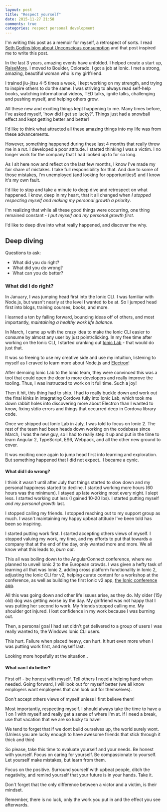 ```yaml
---
layout: post
title: "Respect yourself"
date: 2015-11-27 21:58
comments: true
categories: respect personal development
---
```


I'm writing this post as a memoir for myself, a retrospect of sorts. I read [Seth Godins blog about Unconscious consumption](http://sethgodin.typepad.com/seths_blog/2015/11/unconscious-consumption.html) and that post inspired me to write this post.

In the last 3 years, amazing events have unfolded. I helped create a start up, [RaiseMore](http://raisemore.com). I moved to Boulder, Colorado. I got a job at Ionic. I met a strong, amazing, beautiful woman who is my girlfriend.

I trained jiu-jitsu 4-5 times a week, I kept working on my strength, and trying to inspire others to do the same. I was striving to always read self-help books, watching informational videos, TED talks, ignite talks, challenging and pushing myself, and helping others grow. 

All these new and exciting things kept happening to me. Many times before, I've asked myself, 'how did I get so lucky?'. Things just had a snowball effect and kept getting better and better!

I'd like to think what attracted all these amazing things into my life was from these advancements.

However, something happened during these last 4 months that really threw me in a rut. I developed a poor attitude. I started thinking I was a victim. I no longer work for the company that I had looked up to for so long.

As I sit here now and reflect on the last few months, I know I've made my fair share of mistakes. I take full responsibility for that. And due to some of those mistakes, I'm unemployed (and looking for opportunities!) and I know it's my own fault.

I'd like to stop and take a minute to deep dive and retrospect on what happened. I know, deep in my heart, that it all changed when *I stopped respecting myself and making my personal growth a priority*.

I'm realizing that while all these good things were occurring, one thing remained constant - *I put myself and my personal growth first*. 

I'd like to deep dive into what really happened, and discover the why.

## Deep diving

Questions to ask:

* What did you do right?
* What did you do wrong?
* What can you do better?

### What did I do right?

In January, I was jumping head first into the Ionic CLI. I was familiar with Node.js, but wasn't nearly at the level I wanted to be at. So I jumped head first into blogs, training courses, books, and more.

I learned a ton by failing forward, bouncing ideas off of others, and most importantly, *maintaining a healthy work life balance*.

In March, I came up with the crazy idea to make the Ionic CLI easier to consume by almost any user by just point/clicking. In my free time after working on the Ionic CLI, I started cranking out [Ionic Lab](http://lab.ionic.io) - that would do just that.

It was so freeing to use my creative side and use my intuition, listening to myself as I craved to learn more about Node.js and [Electron](http://electron.github.io)!

After demoing Ionic Lab to the Ionic team, they were convinced this was a tool that could open the door to more developers and really improve the tooling. Thus, I was instructed to work on it full time. Such a joy!

Then it hit, this thing had to ship. I had to really buckle down and work out the final kinks in integrating Cordova fully into Ionic Lab, which took me down rabbit holes into discovering more about Electron than I wanted to know, fixing stdio errors and things that occurred deep in Cordova library code.

Once we shipped out Ionic Lab in July, I was told to focus on Ionic 2. The rest of the team had been heads down working on the codebase since March, I was the new guy, so I had to really step it up and put in the time to learn Angular 2, TypeScript, ES6, Webpack, and all the other new ground to cover.

It was exciting once again to jump head first into learning and exploration. But something happened that I did not expect.. I became a cynic.

#### What did I do wrong?

I think it wasn't until after July that things started to slow down and my personal happiness started to decline. I started working more hours (60 hours was the minimum). I stayed up late working most every night. I slept less. I started working out less (I gained 10-20 lbs). I started putting myself *and my personal growth* last.

I stopped calling my friends. I stopped reaching out to my support group as much. I wasn't maintaining my happy upbeat attitude I've been told has been so inspiring.

I started putting work first. I started accepting others views of myself. I stopped valuing my work, my time, and my efforts to put that towards a company that at the end of the day, only wanted more and more. We all know what this leads to, *burn out*.

This all was boiling down to the AngularConnect conference, where we planned to unveil Ionic 2 to the European crowds. I was given a hefty task of learning all that was Ionic 2, adding cross platform functionality in Ionic 2, adjusting the Ionic CLI for v2, helping curate content for a workshop at the conference, as well as building the first Ionic v2 app, [the Ionic conference app](http://github.com/driftyco/ionic-conference-app).

All this was going down and other life issues arise, as they do. My older (15y old) dog was getting worse by the day. My girlfriend was not happy that I was putting her second to work. My friends stopped calling me. My shoulder got injured. I lost confidence in my work because I was burning out.

Then, a personal goal I had set didn't get delivered to a group of users I was really wanted to, the Windows Ionic CLI users.

This hurt. Failure when placed heavy, can hurt. It hurt even more when I was putting work first, and myself last.

Looking more hopefully at the situation..

#### What can I do better?

First off - be honest with myself. Tell others I need a helping hand when needed. Going forward, I will look out for myself better (we all know employers want employees that can look out for themselves).

Don't accept others views of myself unless I first believe them!

Most importantly, respecting myself. I should always take the time to have a 1 on 1 with myself and really get a sense of where I'm at. If I need a break, use that vacation that we are so lucky to have!

We tend to forget that if we dont build ourselves up, the world surely wont. (Unless you are lucky enough to have awesome friends that stick through it thick and thin)

So please, take this time to evaluate yourself and your needs. Be honest with yourself. Focus on caring for yourself. Be compassionate to yourself. Let yourself make mistakes, but learn from them. 

Focus on the positive. Surround yourself with upbeat people, ditch the negativity, and remind yourself that your future is in your hands. Take it. 

Don't forget that the only difference between a victor and a victim, is their mindset.

Remember, there is no luck, only the work you put in and the effect you see afterwards.
